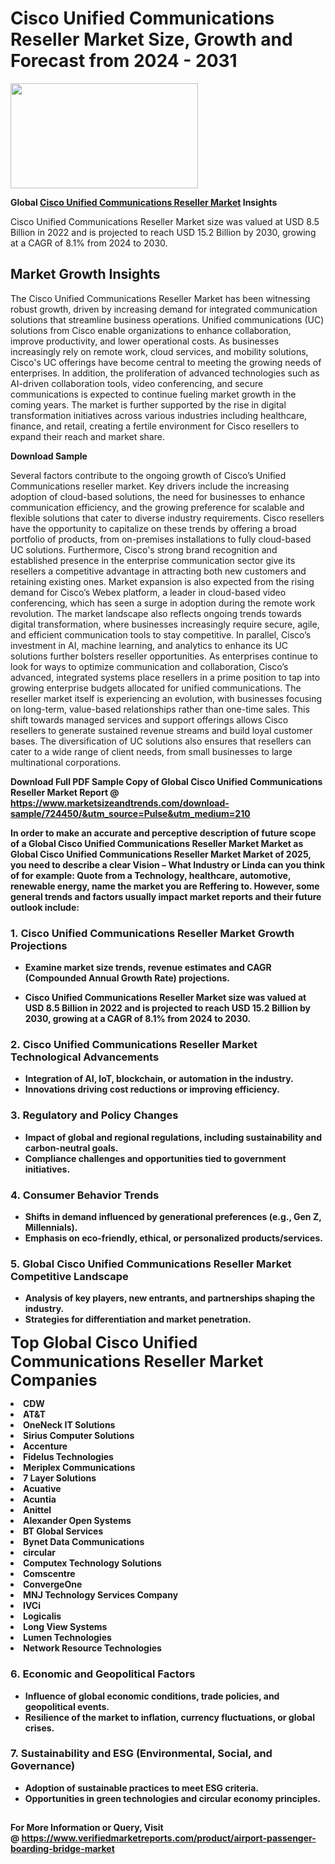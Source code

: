 <H1>Cisco Unified Communications Reseller Market Size, Growth and Forecast from 2024 - 2031</H1><img class="aligncenter size-medium wp-image-584254" src="https://thirdeyenews.in/wp-content/uploads/2024/09/Global-Market-Research-300x168.jpeg" alt="" width="300" height="168" /><p><strong>Global&nbsp;<a href="https://www.marketsizeandtrends.com/download-sample/724450/&amp;utm_source=Pulse&amp;utm_medium=210">Cisco Unified Communications Reseller Market</a> Insights</strong></p><p>Cisco Unified Communications Reseller Market size was valued at USD 8.5 Billion in 2022 and is projected to reach USD 15.2 Billion by 2030, growing at a CAGR of 8.1% from 2024 to 2030.</p><p><h2>Market Growth Insights</h2> <p>The Cisco Unified Communications Reseller Market has been witnessing robust growth, driven by increasing demand for integrated communication solutions that streamline business operations. Unified communications (UC) solutions from Cisco enable organizations to enhance collaboration, improve productivity, and lower operational costs. As businesses increasingly rely on remote work, cloud services, and mobility solutions, Cisco's UC offerings have become central to meeting the growing needs of enterprises. In addition, the proliferation of advanced technologies such as AI-driven collaboration tools, video conferencing, and secure communications is expected to continue fueling market growth in the coming years. The market is further supported by the rise in digital transformation initiatives across various industries including healthcare, finance, and retail, creating a fertile environment for Cisco resellers to expand their reach and market share.</p> <p><strong>Download Sample</strong></p> <p>Several factors contribute to the ongoing growth of Cisco’s Unified Communications reseller market. Key drivers include the increasing adoption of cloud-based solutions, the need for businesses to enhance communication efficiency, and the growing preference for scalable and flexible solutions that cater to diverse industry requirements. Cisco resellers have the opportunity to capitalize on these trends by offering a broad portfolio of products, from on-premises installations to fully cloud-based UC solutions. Furthermore, Cisco's strong brand recognition and established presence in the enterprise communication sector give its resellers a competitive advantage in attracting both new customers and retaining existing ones. Market expansion is also expected from the rising demand for Cisco’s Webex platform, a leader in cloud-based video conferencing, which has seen a surge in adoption during the remote work revolution. The market landscape also reflects ongoing trends towards digital transformation, where businesses increasingly require secure, agile, and efficient communication tools to stay competitive. In parallel, Cisco’s investment in AI, machine learning, and analytics to enhance its UC solutions further bolsters reseller opportunities. As enterprises continue to look for ways to optimize communication and collaboration, Cisco’s advanced, integrated systems place resellers in a prime position to tap into growing enterprise budgets allocated for unified communications. The reseller market itself is experiencing an evolution, with businesses focusing on long-term, value-based relationships rather than one-time sales. This shift towards managed services and support offerings allows Cisco resellers to generate sustained revenue streams and build loyal customer bases. The diversification of UC solutions also ensures that resellers can cater to a wide range of client needs, from small businesses to large multinational corporations. <p><strong></p><p><span class=""><strong>Download Full PDF Sample Copy of Global Cisco Unified Communications Reseller Market Report</strong> @ <a href="https://www.marketsizeandtrends.com/download-sample/724450/&amp;utm_source=Pulse&amp;utm_medium=210" target="_blank">https://www.marketsizeandtrends.com/download-sample/724450/&amp;utm_source=Pulse&amp;utm_medium=210</a></span></p><p>In order to make an accurate and perceptive description of future scope of a Global&nbsp;Cisco Unified Communications Reseller Market Market as Global&nbsp;Cisco Unified Communications Reseller Market Market of 2025, you need to describe a clear Vision &ndash; What Industry or Linda can you think of for example: Quote from a Technology, healthcare, automotive, renewable energy, name the market you are Reffering to. However, some general trends and factors usually impact market reports and their future outlook include:</p><h3>1.&nbsp;<strong>Cisco Unified Communications Reseller Market Growth Projections</strong></h3><ul><li>Examine market size trends, revenue estimates and CAGR (Compounded Annual Growth Rate) projections.</li><li><p>Cisco Unified Communications Reseller Market size was valued at USD 8.5 Billion in 2022 and is projected to reach USD 15.2 Billion by 2030, growing at a CAGR of 8.1% from 2024 to 2030.</p></li></ul><h3>2.&nbsp;<strong>Cisco Unified Communications Reseller Market Technological Advancements</strong></h3><ul><li>Integration of AI, IoT, blockchain, or automation in the industry.</li><li>Innovations driving cost reductions or improving efficiency.</li></ul><h3>3.&nbsp;<strong>Regulatory and Policy Changes</strong></h3><ul><li>Impact of global and regional regulations, including sustainability and carbon-neutral goals.</li><li>Compliance challenges and opportunities tied to government initiatives.</li></ul><h3>4.&nbsp;<strong>Consumer Behavior Trends</strong></h3><ul><li>Shifts in demand influenced by generational preferences (e.g., Gen Z, Millennials).</li><li>Emphasis on eco-friendly, ethical, or personalized products/services.</li></ul><h3>5.&nbsp;<strong>Global Cisco Unified Communications Reseller Market Competitive Landscape</strong></h3><ul><li>Analysis of key players, new entrants, and partnerships shaping the industry.</li><li>Strategies for differentiation and market penetration.</li></ul><p data-pm-slice="1 1 []"><span style="color: inherit; font-family: inherit; font-size: 25px;">Top Global Cisco Unified Communications Reseller Market Companies</span></p><div class="" data-test-id=""><p><li>CDW</li><li> AT&T</li><li> OneNeck IT Solutions</li><li> Sirius Computer Solutions</li><li> Accenture</li><li> Fidelus Technologies</li><li> Meriplex Communications</li><li> 7 Layer Solutions</li><li> Acuative</li><li> Acuntia</li><li> Anittel</li><li> Alexander Open Systems</li><li> BT Global Services</li><li> Bynet Data Communications</li><li> circular</li><li> Computex Technology Solutions</li><li> Comscentre</li><li> ConvergeOne</li><li> MNJ Technology Services Company</li><li> IVCi</li><li> Logicalis</li><li> Long View Systems</li><li> Lumen Technologies</li><li> Network Resource Technologies</li></p></div><h3>6.&nbsp;<strong>Economic and Geopolitical Factors</strong></h3><ul><li>Influence of global economic conditions, trade policies, and geopolitical events.</li><li>Resilience of the market to inflation, currency fluctuations, or global crises.</li></ul><h3>7.&nbsp;<strong>Sustainability and ESG (Environmental, Social, and Governance)</strong></h3><ul><li>Adoption of sustainable practices to meet ESG criteria.</li><li>Opportunities in green technologies and circular economy principles.</li></ul><h2><strong style="font-size: 14px;">For More Information or Query, Visit @&nbsp;</strong><a style="background-color: #ffffff; font-size: 14px;" href="https://www.marketsizeandtrends.com/report/cisco-unified-communications-reseller-market/" target="_blank">https://www.verifiedmarketreports.com/product/airport-passenger-boarding-bridge-market</a></h2>
